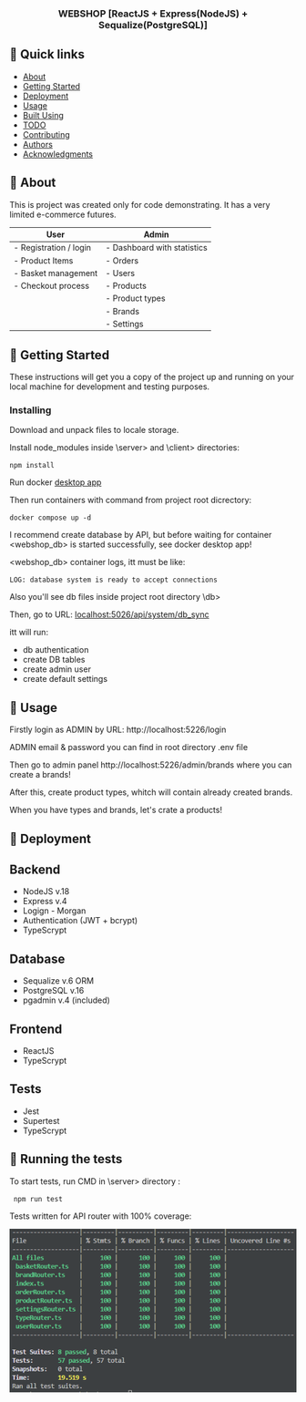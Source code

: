 <h3 align="center">WEBSHOP [ReactJS + Express(NodeJS) + Sequalize(PostgreSQL)]</h3>

## 📝 Quick links

- [About](#about)
- [Getting Started](#getting_started)
- [Deployment](#deployment)
- [Usage](#usage)
- [Built Using](#built_using)
- [TODO](#todo)
- [Contributing](../CONTRIBUTING.md)
- [Authors](#authors)
- [Acknowledgments](#acknowledgement)

## 🧐 About <a name = "about"></a>

This is project was created only for code demonstrating. It has a very limited e-commerce futures.

| User                   | Admin                       |
| ---------------------- | --------------------------- |
| - Registration / login | - Dashboard with statistics |
| - Product Items        | - Orders                    |
| - Basket management    | - Users                     |
| - Checkout process     | - Products                  |
|                        | - Product types             |
|                        | - Brands                    |
|                        | - Settings                  |

## 🏁 Getting Started <a name = "getting_started"></a>

These instructions will get you a copy of the project up and running on your local machine for development and testing purposes.

### Installing

Download and unpack files to locale storage.

Install node_modules inside \server> and \client> directories:

```
npm install
```

Run docker [desktop app](https://www.docker.com/products/docker-desktop/)

Then run containers with command from project root dicrectory:

```
docker compose up -d
```

I recommend create database by API, but before waiting for container <webshop_db> is started successfully, see docker desktop app!

<webshop_db> container logs, itt must be like:

```
LOG: database system is ready to accept connections
```

Also you'll see db files inside project root directory \db>

Then, go to URL: [localhost:5026/api/system/db_sync](http://localhost:5026/api/system/db_sync)

itt will run:

- db authentication
- create DB tables
- create admin user
- create default settings

## 🎈 Usage <a name="usage"></a>

Firstly login as ADMIN by URL: http://localhost:5226/login

ADMIN email & password you can find in root directory .env file

Then go to admin panel http://localhost:5226/admin/brands where you can create a brands!

After this, create product types, whitch will contain already created brands.

When you have types and brands, let's crate a products!

## 🚀 Deployment <a name = "deployment"></a>

## Backend

- NodeJS v.18
- Express v.4
- Logign - Morgan
- Authentication (JWT + bcrypt)
- TypeScrypt

## Database

- Sequalize v.6 ORM
- PostgreSQL v.16
- pgadmin v.4 (included)

## Frontend

- ReactJS
- TypeScrypt

## Tests

- Jest
- Supertest
- TypeScrypt

## 🔧 Running the tests <a name = "tests"></a>

To start tests, run CMD in \server> directory :

```
 npm run test
```

Tests written for API router with 100% coverage:

![Docker desktop](./screenshots/test_coverage.png)
